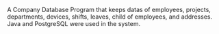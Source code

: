 A Company Database Program that keeps datas of employees, projects, departments, devices, shifts, leaves, child of employees, and addresses. Java and PostgreSQL were used in the system.
